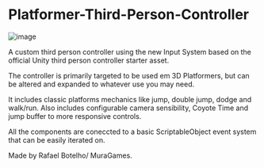 # Platformer-Third-Person-Controller

![image](https://user-images.githubusercontent.com/48390920/154814171-4b8acd82-dcbd-4399-93ee-f60f6e178942.png)

A custom third person controller using the new Input System based on the official Unity third person controller starter asset.

The controller is primarily targeted to be used em 3D Platformers, but can be altered and expanded to whatever use you may need.

It includes classic platforms mechanics like jump, double jump, dodge and walk/run. Also includes configurable camera sensibility, Coyote Time and jump buffer to more responsive controls.

All the components are coneccted to a basic ScriptableObject event system that can be easily iterated on.

Made by Rafael Botelho/ MuraGames.
